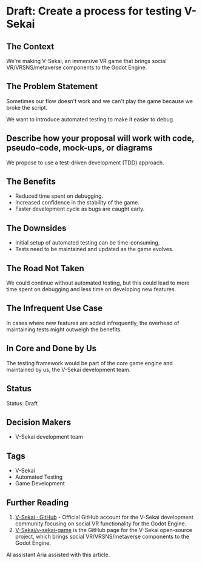 # Draft: Create a process for testing V-Sekai

## The Context

We're making V-Sekai, an immersive VR game that brings social VR/VRSNS/metaverse components to the Godot Engine.

## The Problem Statement

Sometimes our flow doesn't work and we can't play the game because we broke the script.

We want to introduce automated testing to make it easier to debug.

## Describe how your proposal will work with code, pseudo-code, mock-ups, or diagrams

We propose to use a test-driven development (TDD) approach.

## The Benefits

- Reduced time spent on debugging.
- Increased confidence in the stability of the game.
- Faster development cycle as bugs are caught early.

## The Downsides

- Initial setup of automated testing can be time-consuming.
- Tests need to be maintained and updated as the game evolves.

## The Road Not Taken

We could continue without automated testing, but this could lead to more time spent on debugging and less time on developing new features.

## The Infrequent Use Case

In cases where new features are added infrequently, the overhead of maintaining tests might outweigh the benefits.

## In Core and Done by Us

The testing framework would be part of the core game engine and maintained by us, the V-Sekai development team.

## Status

Status: Draft <!-- Draft | Proposed | Rejected | Accepted | Deprecated | Superseded by -->

## Decision Makers

- V-Sekai development team

## Tags

- V-Sekai
- Automated Testing
- Game Development

## Further Reading

1. [V-Sekai · GitHub](https://github.com/v-sekai) - Official GitHub account for the V-Sekai development community focusing on social VR functionality for the Godot Engine.
2. [V-Sekai/v-sekai-game](https://github.com/v-sekai/v-sekai-game) is the GitHub page for the V-Sekai open-source project, which brings social VR/VRSNS/metaverse components to the Godot Engine.

AI assistant Aria assisted with this article.
